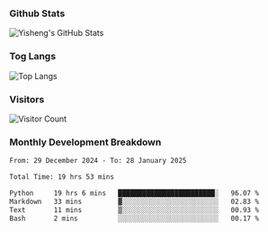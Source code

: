 ### Github Stats
![Yisheng's GitHub Stats](https://github-readme-stats-9qabuvhk1-gongyisheng.vercel.app/api?username=gongyisheng&count_private=true&show_icons=true)
### Tog Langs
![Top Langs](https://github-readme-stats-9qabuvhk1-gongyisheng.vercel.app/api/top-langs/?username=gongyisheng&layout=compact)
### Visitors
![Visitor Count](https://profile-counter.glitch.me/gongyisheng/count.svg)
### Monthly Development Breakdown
<!--START_SECTION:waka-->

```txt
From: 29 December 2024 - To: 28 January 2025

Total Time: 19 hrs 53 mins

Python     19 hrs 6 mins   ████████████████████████░   96.07 %
Markdown   33 mins         ▓░░░░░░░░░░░░░░░░░░░░░░░░   02.83 %
Text       11 mins         ▒░░░░░░░░░░░░░░░░░░░░░░░░   00.93 %
Bash       2 mins          ░░░░░░░░░░░░░░░░░░░░░░░░░   00.17 %
```

<!--END_SECTION:waka-->
